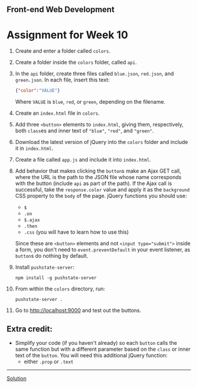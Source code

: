 ## Front-end Web Development
# Assignment for Week 10

1.  Create and enter a folder called `colors`.
2.  Create a folder inside the `colors` folder, called `api`.
3.  In the `api` folder, create three files called `blue.json`, `red.json`, and `green.json`. In each file, insert this text:

    ```json
    {"color":"VALUE"}
    ```
    
    Where `VALUE` is `blue`, `red`, or `green`, depending on the filename.
4.  Create an `index.html` file in `colors`.
5.  Add three `<button>` elements to `index.html`, giving them, respectively, both `class`es and inner text of `"blue"`, `"red"`, and `"green"`.
6.  Download the latest version of jQuery into the `colors` folder and include it in `index.html`.
7.  Create a file called `app.js` and include it into `index.html`.
7.  Add behavior that makes clicking the `button`s make an Ajax GET call, where the URL is the path to the JSON file whose name corresponds with the button (include `api` as part of the path). If the Ajax call is successful, take the `response.color` value and apply it as the `background` CSS property to the `body` of the page. jQuery functions you should use:
    *   `$`
    *   `.on`
    *   `$.ajax`
    *   `.then`
    *   `.css` (you will have to learn how to use this)
    
    Since these are `<button>` elements and not `<input type="submit">` inside a form, you don't need to `event.preventDefault` in your event listener, as `button`s do nothing by default.
8.  Install `pushstate-server`:

    ```shell
    npm install -g pushstate-server
    ```

9.  From within the `colors` directory, run:

    ```shell
    pushstate-server .
    ```

10. Go to [http://localhost:9000](http://localhost:9000) and test out the buttons.

## Extra credit:

*   Simplify your code (if you haven't already) so each `button` calls the same function but with a different parameter based on the `class` or inner text of the `button`. You will need this additional jQuery function:
    *   either `.prop` or `.text`

* * *

[Solution](http://jeffreyatw.github.io/fwd/series9/class10/solution/colors/)
